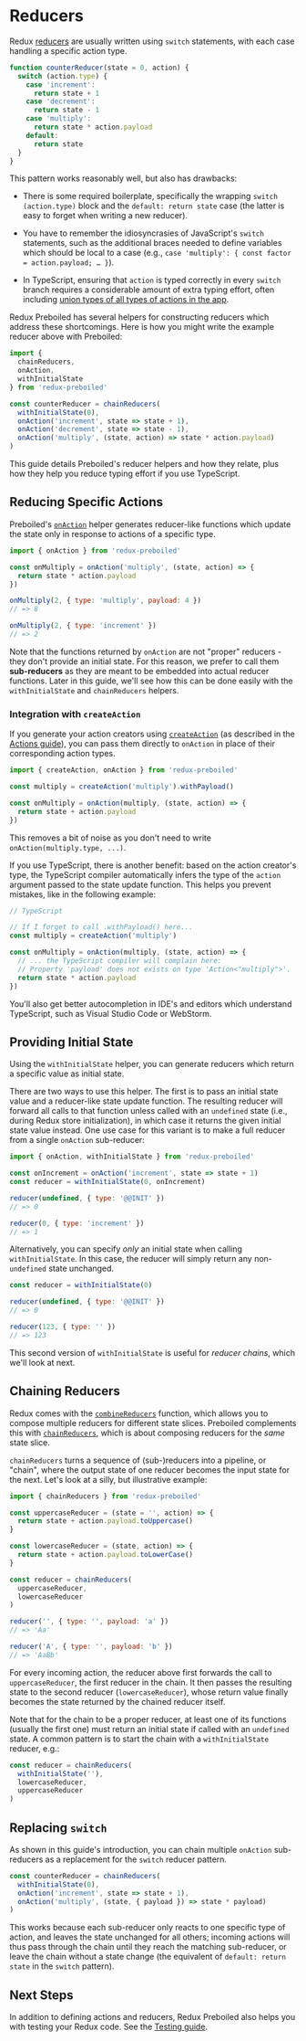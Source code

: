 # Reducers

Redux [reducers][redux-reducers] are usually written using `switch` statements,
with each case handling a specific action type.

```js
function counterReducer(state = 0, action) {
  switch (action.type) {
    case 'increment':
      return state + 1
    case 'decrement':
      return state - 1
    case 'multiply':
      return state * action.payload
    default:
      return state
  }
}
```

This pattern works reasonably well, but also has drawbacks:

* There is some required boilerplate, specifically the wrapping `switch
 (action.type)` block and the `default: return state` case (the latter is easy
 to forget when writing a new reducer).

* You have to remember the idiosyncrasies of JavaScript's `switch` statements,
  such as the additional braces needed to define variables which should be
  local to a case (e.g., `case 'multiply': { const factor = action.payload; …
  }`).

* In TypeScript, ensuring that `action` is typed correctly in every `switch`
  branch requires a considerable amount of extra typing effort, often including
  [union types of all types of actions in the app][redux-ts-actions].

Redux Preboiled has several helpers for constructing reducers which address
these shortcomings. Here is how you might write the example reducer above with
Preboiled:

```js
import {
  chainReducers,
  onAction,
  withInitialState
} from 'redux-preboiled'

const counterReducer = chainReducers(
  withInitialState(0),
  onAction('increment', state => state + 1),
  onAction('decrement', state => state - 1),
  onAction('multiply', (state, action) => state * action.payload)
)
```

This guide details Preboiled's reducer helpers and how they relate, plus how
they help you reduce typing effort if you use TypeScript.

## Reducing Specific Actions

Preboiled's [`onAction`](../api/onAction.md) helper generates reducer-like
functions which update the state only in response to actions of a specific type.

```js
import { onAction } from 'redux-preboiled'

const onMultiply = onAction('multiply', (state, action) => {
  return state * action.payload
})

onMultiply(2, { type: 'multiply', payload: 4 })
// => 8

onMultiply(2, { type: 'increment' })
// => 2
```

Note that the functions returned by `onAction` are not "proper" reducers - they
don't provide an initial state. For this reason, we prefer to call them
**sub-reducers** as they are meant to be embedded into actual reducer functions.
Later in this guide, we'll see how this can be done easily with the
`withInitialState` and `chainReducers` helpers.

### Integration with `createAction`

If you generate your action creators using
[`createAction`](../api/createAction.md) (as described in the
[Actions guide](./actions.md)), you can pass them directly to `onAction` in
place of their corresponding action types.

```js
import { createAction, onAction } from 'redux-preboiled'

const multiply = createAction('multiply').withPayload()

const onMultiply = onAction(multiply, (state, action) => {
  return state + action.payload
})
```

This removes a bit of noise as you don't need to write
`onAction(multiply.type, ...)`.

If you use TypeScript, there is another benefit: based on the action creator's
type, the TypeScript compiler automatically infers the type of the `action`
argument passed to the state update function. This helps you prevent mistakes,
like in the following example:

```ts
// TypeScript

// If I forget to call .withPayload() here...
const multiply = createAction('multiply')

const onMultiply = onAction(multiply, (state, action) => {
  // ... the TypeScript compiler will complain here:
  // Property 'payload' does not exists on type 'Action<"multiply">'.
  return state * action.payload
})
```

You'll also get better autocompletion in IDE's and editors which understand
TypeScript, such as Visual Studio Code or WebStorm.

## Providing Initial State

Using the `withInitialState` helper, you can generate reducers which return a
specific value as initial state.

There are two ways to use this helper. The first is to pass an initial state
value and a reducer-like state update function. The resulting reducer will
forward all calls to that function unless called with an `undefined` state
(i.e., during Redux store initialization), in which case it returns the given
initial state value instead. One use case for this variant is to make a
full reducer from a single `onAction` sub-reducer:

```js
import { onAction, withInitialState } from 'redux-preboiled'

const onIncrement = onAction('increment', state => state + 1)
const reducer = withInitialState(0, onIncrement)

reducer(undefined, { type: '@@INIT' })
// => 0

reducer(0, { type: 'increment' })
// => 1
```

Alternatively, you can specify _only_ an initial state when calling
`withInitialState`. In this case, the reducer will simply return any
non-`undefined` state unchanged.

```js
const reducer = withInitialState(0)

reducer(undefined, { type: '@@INIT' })
// => 0

reducer(123, { type: '' })
// => 123
```

This second version of `withInitialState` is useful for _reducer chains_, which
we'll look at next.

## Chaining Reducers

Redux comes with the [`combineReducers`][redux-combine-reducers] function, which
allows you to compose multiple reducers for different state slices.
Preboiled complements this with [`chainReducers`](../api/chainReducers.md),
which is about composing reducers for the _same_ state slice.

`chainReducers` turns a sequence of (sub-)reducers into a pipeline, or "chain",
where the output state of one reducer becomes the input state for the next.
Let's look at a silly, but illustrative example:

```js
import { chainReducers } from 'redux-preboiled'

const uppercaseReducer = (state = '', action) => {
  return state + action.payload.toUppercase()
}

const lowercaseReducer = (state, action) => {
  return state + action.payload.toLowerCase()
}

const reducer = chainReducers(
  uppercaseReducer,
  lowercaseReducer
)

reducer('', { type: '', payload: 'a' })
// => 'Aa'

reducer('A', { type: '', payload: 'b' })
// => 'AaBb'
```

For every incoming action, the reducer above first forwards the call to
`uppercaseReducer`, the first reducer in the chain. It then passes the resulting
state to the second reducer (`lowercaseReducer`), whose return value finally
becomes the state returned by the chained reducer itself.

Note that for the chain to be a proper reducer, at least one of its functions
(usually the first one) must return an initial state if called with an
`undefined` state. A common pattern is to start the chain with a
`withInitialState` reducer, e.g.:

```js
const reducer = chainReducers(
  withInitialState(''),
  lowercaseReducer,
  uppercaseReducer
)
```

## Replacing `switch`

As shown in this guide's introduction, you can chain multiple `onAction`
sub-reducers as a replacement for the `switch` reducer pattern.

```js
const counterReducer = chainReducers(
  withInitialState(0),
  onAction('increment', state => state + 1),
  onAction('multiply', (state, { payload }) => state * payload)
)
```

This works because each sub-reducer only reacts to one specific type of action,
and leaves the state unchanged for all others; incoming actions will thus pass
through the chain until they reach the matching sub-reducer, or leave the chain
without a state change (the equivalent of `default: return state` in the
`switch` pattern).

## Next Steps

In addition to defining actions and reducers, Redux Preboiled also helps you
with testing your Redux code. See the [Testing guide](./testing.md).

[redux-combine-reducers]: https://redux.js.org/api/combinereducers
[redux-reducers]: https://redux.js.org/basics/reducers
[redux-ts-actions]: https://redux.js.org/recipes/usage-with-typescript#type-checking-actions-action-creators
